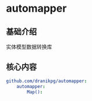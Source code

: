 # automapper


## 基础介绍

实体模型数据转换库


## 核心内容
```yaml
github.com/dranikpg/automapper:
    automapper:
        Map():
```
